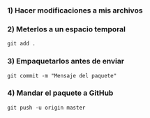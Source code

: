 ### 1) Hacer modificaciones a mis archivos

### 2) Meterlos a un espacio temporal

`git add .`

### 3) Empaquetarlos antes de enviar

`git commit -m "Mensaje del paquete"`

### 4) Mandar el paquete a GitHub

`git push -u origin master`
